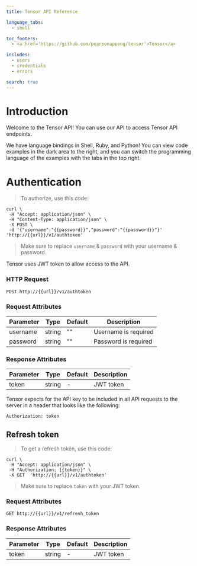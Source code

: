 ```yaml
---
title: Tensor API Reference

language_tabs:
  - shell

toc_footers:
  - <a href='https://github.com/pearsonappeng/tensor'>Tensor</a>

includes:
  - users
  - credentials
  - errors

search: true
---
```


# Introduction

Welcome to the Tensor API! You can use our API to access Tensor API endpoints.

We have language bindings in Shell, Ruby, and Python! You can view code examples in the dark area to the right, and you can switch the programming language of the examples with the tabs in the top right.

# Authentication

> To authorize, use this code:

```shell
curl \
 -H "Accept: application/json" \
 -H "Content-Type: application/json" \
 -X POST \
 -d '{"username":"{{password}}","password":"{{password}}"}' 'http://{{url}}/v1/authtoken'
```

> Make sure to replace `username` & `password` with your username & password.

Tensor uses JWT token to allow access to the API.

### HTTP Request

`POST http://{{url}}/v1/authtoken`

### Request Attributes

Parameter | Type   | Default | Description
--------- |------- | ------- | -----------
username  | string | ""      | Username is required
password  | string | ""      | Password is required

### Response Attributes

Parameter | Type   | Default | Description
--------- | ------ | ------- | -----------
token     | string |  -      | JWT token

Tensor expects for the API key to be included in all API requests to the server in a header that looks like the following:

`Authorization: token`

## Refresh token

> To get a refresh token, use this code:

```shell
curl \
 -H "Accept: application/json" \
 -H "Authorization: {{token}}" \
 -X GET  'http://{{url}}/v1/authtoken'
```

> Make sure to replace `token` with your JWT token.

### Request Attributes

`GET http://{{url}}/v1/refresh_token`

### Response Attributes

Parameter | Type   | Default | Description
--------- |------- | ------- | -----------
token     | string | -       | JWT token